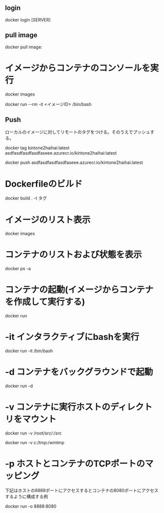 
## login
docker login [SERVER]

## pull image
docker pull image:<TAG>

# イメージからコンテナのコンソールを実行

docker images

docker run --rm -it <イメージID> /bin/bash

## Push

ローカルのイメージに対してリモートのタグをつける。そのうえでプッシュする。

docker tag kintone2haihai:latest asdfasdfasdfasdfaseee.azurecr.io/kintone2haihai:latest

docker push asdfasdfasdfasdfaseee.azurecr.io/kintone2haihai:latest

# Dockerfileのビルド

docker build . -t タグ

# イメージのリスト表示

docker images

# コンテナのリストおよび状態を表示

docker ps -a

# コンテナの起動(イメージからコンテナを作成して実行する)

docker run <imageid>

# -it インタラクティブにbashを実行

docker run -it <imageid> /bin/bash

# -d コンテナをバックグラウンドで起動

docker run -d <imageid> <command>

# -v コンテナに実行ホストのディレクトリをマウント

docker run -v /root/src/:/src <imageid>

docker run -v c:/tmp:/wintmp <imageid>

# -p ホストとコンテナのTCPポートのマッピング

下記はホストの8888ポートにアクセスするとコンテナの8080ポートにアクセスするように構成する例

docker run -o 8888:8080 <imageid>